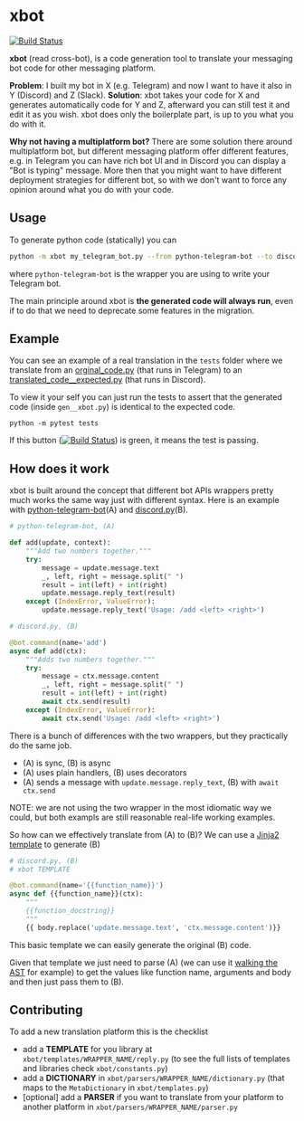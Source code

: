# xbot
[![Build Status](https://travis-ci.com/SolbiatiAlessandro/xbot.svg?branch=master)](https://travis-ci.com/SolbiatiAlessandro/xbot)

**xbot** (read cross-bot), is a code generation tool to translate your messaging bot code for other messaging platform.

**Problem**: I built my bot in X (e.g. Telegram) and now I want to have it also in Y (Discord) and Z (Slack).
**Solution**: xbot takes your code for X and generates automatically code for Y and Z, afterward you can still test it and edit it as you wish. xbot does only the boilerplate part, is up to you what you do with it.

**Why not having a multiplatform bot?**
There are some solution there around multiplatform bot, but different messaging platform offer different features, e.g. in Telegram you can have rich bot UI and in Discord you can display a "Bot is typing" message. More then that you might want to have different deployment strategies for different bot, so with we don't want to force any opinion around what you do with your code.

## Usage

To generate python code (statically) you can

```bash
python -m xbot my_telegram_bot.py --from python-telegram-bot --to discord.py
```

where `python-telegram-bot` is the wrapper you are using to write your Telegram bot.

The main principle around xbot is **the generated code will always run**, even if to do that we need to deprecate some features in the migration.

## Example

You can see an example of a real translation in the `tests` folder where we translate from an [orginal_code.py](https://github.com/SolbiatiAlessandro/xbot/blob/master/tests/original_code.py) (that runs in Telegram) to an [translated_code__expected.py](https://github.com/SolbiatiAlessandro/xbot/blob/master/tests/translated_code__expected.py) (that runs in Discord).

To view it your self you can just run the tests to assert that the generated code (inside `gen__xbot.py`) is identical to the expected code.

```
python -m pytest tests
```

If this button ([![Build Status](https://travis-ci.com/SolbiatiAlessandro/xbot.svg?branch=master)](https://travis-ci.com/SolbiatiAlessandro/xbot)) is green, it means the test is passing.



## How does it work

xbot is built around the concept that different bot APIs wrappers pretty much works the same way just with different syntax. Here is an example with [python-telegram-bot](https://github.com/python-telegram-bot/python-telegram-bot)(A) and [discord.py](https://github.com/Rapptz/discord.py)(B).

```python
# python-telegram-bot, (A)

def add(update, context):
    """Add two numbers together."""
    try:
        message = update.message.text
        _, left, right = message.split(" ")
        result = int(left) + int(right)
        update.message.reply_text(result)
    except (IndexError, ValueError):
        update.message.reply_text('Usage: /add <left> <right>')
```

```python
# discord.py, (B)

@bot.command(name='add')
async def add(ctx):
    """Adds two numbers together."""
    try:
        message = ctx.message.content
        _, left, right = message.split(" ")
        result = int(left) + int(right)
        await ctx.send(result)
    except (IndexError, ValueError):
        await ctx.send('Usage: /add <left> <right>')
```

There is a bunch of differences with the two wrappers, but they practically do the same job.
- (A) is sync, (B) is async
- (A) uses plain handlers, (B) uses decorators
- (A) sends a message with `update.message.reply_text`, (B) with `await ctx.send`

NOTE: we are not using the two wrapper in the most idiomatic way we could, but both exampls are still reasonable real-life working examples.

So how can we effectively translate from (A) to (B)? We can use a [Jinja2 template](https://jinja.palletsprojects.com/en/2.11.x/templates/#call) to generate (B)

```python
# discord.py, (B)
# xbot TEMPLATE

@bot.command(name='{{function_name}}')
async def {{function_name}}(ctx):
    """
    {{function_docstring}}
    """
    {{ body.replace('update.message.text', 'ctx.message.content')}}
```

This basic template we can easily generate the original (B) code.

Given that template we just need to parse (A) (we can use it [walking the AST](https://docs.python.org/3/library/ast.html#ast.parse) for example) to get the values like function name, arguments and body and then just pass them to (B).

## Contributing

To add a new translation platform this is the checklist

- add a **TEMPLATE** for you library at `xbot/templates/WRAPPER_NAME/reply.py` (to see the full lists of templates and libraries check `xbot/constants.py`)
- add a **DICTIONARY** in `xbot/parsers/WRAPPER_NAME/dictionary.py` (that maps to the `MetaDictionary` in `xbot/templates.py`)
- [optional] add a **PARSER** if you want to translate from your platform to another platform in `xbot/parsers/WRAPPER_NAME/parser.py`
